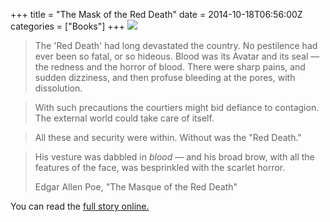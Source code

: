 +++
title = "The Mask of the Red Death"
date = 2014-10-18T06:56:00Z
categories = ["Books"]
+++
![](http://4.bp.blogspot.com/-LG5tJUTc_xU/VEJuvEURinI/AAAAAAAABis/MisjKk3frhA/s1600/IMG_2405.JPG)

> The 'Red Death' had long devastated the country. No pestilence had ever been so fatal, or so hideous. Blood was its Avatar and its seal — the redness and the horror of blood. There were sharp pains, and sudden dizziness, and then profuse bleeding at the pores, with dissolution.

<!--more--> 

> With such precautions the courtiers might bid defiance to contagion. The external world could take care of itself.

> All these and security were within. Without was the "Red Death."

> His vesture was dabbled in *blood* — and his broad brow, with all the features of the face, was besprinkled with the scarlet horror.
> 
> Edgar Allen Poe, "The Masque of the Red Death"

You can read the [full story online.](http://xroads.virginia.edu/~Hyper/POE/masque.html)